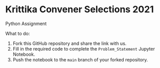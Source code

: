 # Krittika Convener Selections 2021
Python Assignment

What to do:
1. Fork this GitHub repository and share the link with us.
2. Fill in the required code to complete the `Problem_Statement` Jupyter Notebook.
3. Push the notebook to the `main` branch of your forked repository.